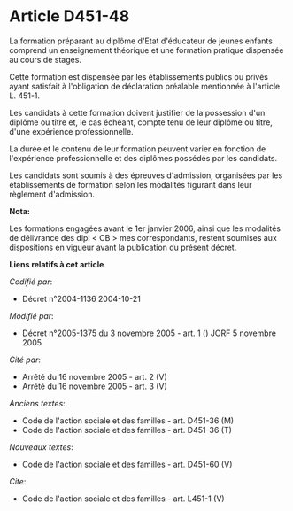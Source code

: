 # Article D451-48

La formation préparant au diplôme d'Etat d'éducateur de jeunes enfants comprend un enseignement théorique et une formation
pratique dispensée au cours de stages. 

Cette formation est dispensée par les établissements publics ou privés ayant satisfait à l'obligation de déclaration
préalable mentionnée à l'article L. 451-1. 

Les candidats à cette formation doivent justifier de la possession d'un diplôme ou titre et, le cas échéant, compte tenu de
leur diplôme ou titre, d'une expérience professionnelle. 

La durée et le contenu de leur formation peuvent varier en fonction de l'expérience professionnelle et des diplômes possédés
par les candidats. 

Les candidats sont soumis à des épreuves d'admission, organisées par les établissements de formation selon les modalités
figurant dans leur règlement d'admission.

**Nota:**

Les formations engagées avant le 1er janvier 2006, ainsi que les modalités de délivrance des dipl < CB > mes correspondants,
restent soumises aux dispositions en vigueur avant la publication du présent décret.

**Liens relatifs à cet article**

_Codifié par_:

  - Décret n°2004-1136 2004-10-21

_Modifié par_:

  - Décret n°2005-1375 du 3 novembre 2005 - art. 1 () JORF 5 novembre 2005

_Cité par_:

  - Arrêté du 16 novembre 2005 - art. 2 (V)
  - Arrêté du 16 novembre 2005 - art. 3 (V)

_Anciens textes_:

  - Code de l'action sociale et des familles - art. D451-36 (M)
  - Code de l'action sociale et des familles - art. D451-36 (T)

_Nouveaux textes_:

  - Code de l'action sociale et des familles - art. D451-60 (V)

_Cite_:

  - Code de l'action sociale et des familles - art. L451-1 (V)
